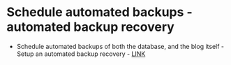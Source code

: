 # Schedule automated backups - automated backup recovery

* Schedule automated backups of both the database, and the blog itself - Setup an automated backup recovery - [LINK](https://medium.com/@aherve/how-to-deploy-a-wordpress-blog-on-docker-cloud-in-less-than-5-minutes-9cd7c30cbdb5)
